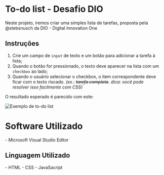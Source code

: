 # To-do list - Desafio DIO 

Neste projeto, iremos criar uma simples lista de tarefas, proposta pela @stebsnusch da DIO - Digital Innovation One

## Instruções

1. Crie um campo de `input` de texto e um botão para adicionar a tarefa à lista;
2. Quando o botão for pressionado, o texto deve aparecer na lista com um `checkbox` ao lado;
3. Quando o usuário selecionar o checkbox, o item correspondente deve ficar com o texto riscado. *(ex.: ~~tarefa completa~~. dica: você pode resolver isso facilmente com CSS)*

O resultado esperado é parecido com este:

![Exemplo de to-do list](https://github.com/stebsnusch/basecamp-javascript/raw/main/introducao-ao-javascript/to-do%20list/assets/exemplo.png)

<h1>Software Utilizado</h1>
- Microsoft Visual Studio Editor

<h2>Linguagem Utilizado</h2>
- HTML
- CSS 
- JavaSacript
